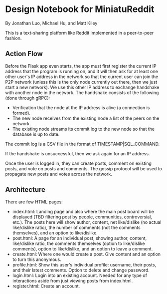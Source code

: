 # Design Notebook for MiniatuReddit
By Jonathan Luo, Michael Hu, and Matt Kiley

This is a text-sharing platform like Reddit implemented in a peer-to-peer fashion.

## Action Flow
Before the Flask app even starts, the app must first register the current IP address that the program is running on,
and it will then ask for at least one other user's IP address in the network so that the current user can join the P2P network (unless this is the only node currently out there, then we just start a new network). We use this other IP address to exchange handshake with another node in the network.
The handshake consists of the following (done through gRPC):
- Verification that the node at the IP address is alive (a connection is formed).
- The new node receives from the existing node a list of the peers on the network.
- The existing node streams its commit log to the new node so that the database is up to date.

The commit log is a CSV file in the format of TIMESTAMP|SQL_COMMAND.

If the handshake is unsuccessful, then we ask again for an IP address.

Once the user is logged in, they can create posts, comment on existing posts, and vote on posts and comments. The gossip protocol will be used to propagate new posts and votes across the network.


## Architecture
There are few HTML pages:
- index.html: Landing page and also where the main post board will be displayed (TBD filtering post by people, communities, controversial, etc.).
The posts here will show author, content, net like/dislike (no actual like/dislike ratio), the number of comments (not the comments themselves), and an option to like/dislike.
- post.html: A page for an individual post, showing author, content, like/dislike ratio, the comments themselves (option to like/dislike comments), option to like/dislike, and an option to leave a comment.
- create.html: Where one would create a post. Give content and an option to turn this anonymous.
- profile.html: Show this user's individual profile: username,
their posts, and their latest comments. Option to delete and change password.
- login.html: Login into an existing account. Needed for any type of interactions
aside from just viewing posts from index.html.
- register.html: Create an account.
